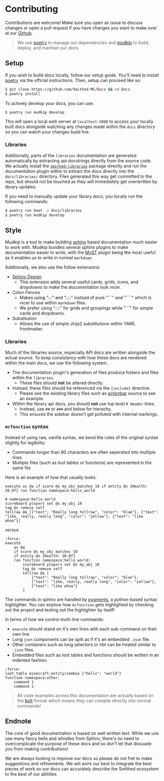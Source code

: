 # Contributing

Contributions are welcome! Make sure you open an issue to discuss changes or open a pull request if you have changes you want to make over at our [Github](https://github.com/Smithed-MC/Docs).

> We use [poetry](https://python-poetry.org/docs/) to manage our dependencies and [mudkip](https://github.com/vberlier/mudkip) to build, deploy, and maintain our docs.

## Setup

If you wish to build docs locally, follow our setup guide. You'll need to install [poetry](https://python-poetry.org/docs/) via the official instructions. Then, setup can proceed like so:

```bash
$ git clone https://github.com/Smithed-MC/Docs && cd Docs
$ poetry install
```

To actively develop your docs, you can use:
```bash
$ poetry run mudkip develop
```
This will open a local web server at `localhost:5000` to access your locally built docs alongside watching any changes made within the `docs` directory so you can watch your changes build live.

### Libraries

Additionally, parts of the `libraries` documentation are generated automatically by extracting api docstrings directly from the source code. We actually install the [`smithed-libraries`](https://github.com/Smithed-MC/Libraries/) package directly and run the documentation plugin within to extract the docs directly into the `docs/libraries/` directory. Files generated this way get committed to the repo, but should not be touched as they will immediately get overwritten by library updates.

If you need to manually update your library docs, you locally run the following commands:
```bash
$ poetry run beet -p docs/libraries
$ poetry run mudkip develop
```

## Style

Mudkip is a tool to make building [sphinx](https://www.sphinx-doc.org/en/master/) based documentation much easier to work with. Mudkip bundles several sphinx plugins to make documentation easier to write, with the [MyST](https://myst-parser.readthedocs.io) plugin being the most useful as it enables us to write in normal `markdown`.

Additionally, we also use the follow extensions:
  - [Sphinx Design](https://sphinx-design.readthedocs.io/)
    - This extension adds several useful cards, grids, icons, and dropdowns to make the documentation look nicer.
  - Colon Fences
    - Makes using ":::" and "::::" instead of pure "\`\`\`" and "\`\`\`\`" which is nicer to use within `markdown` files.
    - We prefer using "::::" for grids and groupings while "\`\`\`" for simple cards and dropdowns.
  - Substitution
    - Allows the use of simple Jinja2 substitutions within YAML frontmatter.

### Libraries

Much of the libraries source, especially API docs are written alongside the actual source. To keep consistency with how these docs are rendered within the main docs, we use the following system.
  - The documentation plugin's generation of files produce folders and files within the `libraries`.
    - These files should **not** be altered directly.
  - Instead, these files should be referenced via the `{include}` directive.
    - Please see the existing library files such as [actionbar](libraries/actionbar) source to see an example.
  - Within the library api docs, you should **not** use top level `# Header` lines.
    - Instead, use `##` or `###` and below for hierachy.
    - This ensures the sidebar doesn't get polluted with internal markings.

### `mcfunction` syntax

Instead of using raw, vanilla syntax, we bend the rules of the original syntax slightly for legibility:
  - Commands longer than 80 characters are often seperated into multiple lines
  - Multiple files (such as loot tables or functions) are represented in the same file

Here is an example of how that usually looks:
```mcfunction
execute as @a if score @s my_obj matches 10 if entity @s {Health: 20.0f} run function namespace:hello_world

# namespace:hello_world
scoreboard players set @s my_obj 10
tag @s remove self
tellraw @a [{"text": "Really long tellraw", "color": "blue"}, {"text": "like, really, really long", "color": "yellow"}, {"text": "like whoa"}]
```
*versus*
```{code-block} mcfunction
:force:
execute
    as @a
    if score @s my_obj matches 10
    if entity @s {Health: 20.0f}
    run function namespace:hello_world:
        scoreboard players set @s my_obj 10
        tag @s remove self
        tellraw @a [
            {"text": "Really long tellraw", "color": "blue"},
            {"text": "like, really, really long", "color": "yellow"},
            {"text": "like whoa"}
        ]
```

The commands in sphinx are handled by [pygments](https://github.com/pygments/pygments), a python-based syntax highlighter. You can explore how `mcfunction` gets highlighted by checking out the project and testing out the highlighter by itself!

In terms of how we control multi-line commands:
  - `execute` should stand on it's own lines with each sub-command on their own line
  - Long `json` components can be split as if it's an embedded `.json` file.
  - Other containers such as long selectors or nbt can be treated similar to `.json` files.
  - Embedded files such as loot tables and functions should be written in an indented fashion:

```{code-block} mcfunction
:force:
loot_table minecraft:entity/zombie {"hello": "world"}
function namespace:other:
    command 1
    command 2
```

> All code examples across this documentation are actually based on the [bolt](https://github.com/mcbeet/bolt) format which means they can compile directly into normal commands!

## Endnote

The core of good documentation is based on well written text. While we use use many fancy bells and whistles from Sphinx, there's no need to overcomplicate the purpose of these docs and so don't let that dissuade you from making contributions!

We are always looking to improve our docs so please do not fret to make suggestions and refinements. We will work our best to integrate the best pieces of work so our docs can accurately describe the Smithed ecosystem to the best of our abilities.
